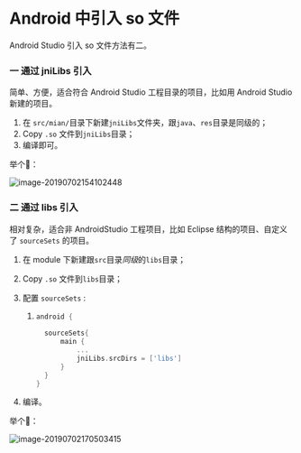 # Android 中引入 so 文件



Android Studio 引入 so 文件方法有二。



### 一 通过 jniLibs 引入



简单、方便，适合符合 Android Studio 工程目录的项目，比如用 Android Studio 新建的项目。



1. 在 `src/mian/`目录下新建`jniLibs`文件夹，跟`java`、`res`目录是同级的；
2. Copy `.so` 文件到`jniLibs`目录；
3. 编译即可。



举个🌰：

![image-20190702154102448](/Users/mingjue/self/FullStackNotes/android/assets/image-20190702154102448.png)

### 二 通过 libs 引入



相对复杂，适合非 AndroidStudio 工程项目，比如 Eclipse 结构的项目、自定义了 `sourceSets` 的项目。



1. 在 module 下新建跟`src`目录*同级*的`libs`目录；

2. Copy `.so` 文件到`libs`目录；

3. 配置 `sourceSets` :

   1. ```groovy
      android {
      	
      	sourceSets{
      		main {
      		    ...
      			jniLibs.srcDirs = ['libs']
      		}
      	}
      }
      ```

4. 编译。



举个🌰：

![image-20190702170503415](/Users/mingjue/self/FullStackNotes/android/assets/image-20190702170503415.png)







